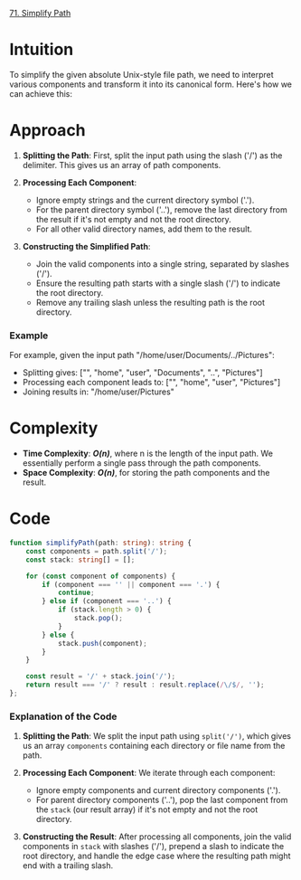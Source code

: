 [71. Simplify Path](https://leetcode.com/problems/simplify-path/)

# Intuition
To simplify the given absolute Unix-style file path, we need to interpret various components and transform it into its canonical form. Here's how we can achieve this:

# Approach

1. **Splitting the Path**: First, split the input path using the slash ('/') as the delimiter. This gives us an array of path components.

2. **Processing Each Component**:
   - Ignore empty strings and the current directory symbol ('.').
   - For the parent directory symbol ('..'), remove the last directory from the result if it's not empty and not the root directory.
   - For all other valid directory names, add them to the result.

3. **Constructing the Simplified Path**:
   - Join the valid components into a single string, separated by slashes ('/').
   - Ensure the resulting path starts with a single slash ('/') to indicate the root directory.
   - Remove any trailing slash unless the resulting path is the root directory.

### Example

For example, given the input path "/home/user/Documents/../Pictures":
- Splitting gives: ["", "home", "user", "Documents", "..", "Pictures"]
- Processing each component leads to: ["", "home", "user", "Pictures"]
- Joining results in: "/home/user/Pictures"

# Complexity

- **Time Complexity**: ***O(n)***, where n is the length of the input path. We essentially perform a single pass through the path components.
- **Space Complexity**: ***O(n)***, for storing the path components and the result.

# Code

```typescript
function simplifyPath(path: string): string {
    const components = path.split('/');
    const stack: string[] = [];

    for (const component of components) {
        if (component === '' || component === '.') {
            continue;
        } else if (component === '..') {
            if (stack.length > 0) {
                stack.pop();
            }
        } else {
            stack.push(component);
        }
    }

    const result = '/' + stack.join('/');
    return result === '/' ? result : result.replace(/\/$/, '');
};

```

### Explanation of the Code

1. **Splitting the Path**: We split the input path using `split('/')`, which gives us an array `components` containing each directory or file name from the path.

2. **Processing Each Component**: We iterate through each component:
   - Ignore empty components and current directory components ('.').
   - For parent directory components ('..'), pop the last component from the `stack` (our result array) if it's not empty and not the root directory.

3. **Constructing the Result**: After processing all components, join the valid components in `stack` with slashes ('/'), prepend a slash to indicate the root directory, and handle the edge case where the resulting path might end with a trailing slash.